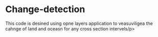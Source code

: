 # Change-detection
<p>This code is desined using opne layers application to veasuviligea the cahnge of land and oceasn for any cross section intervels/p>
